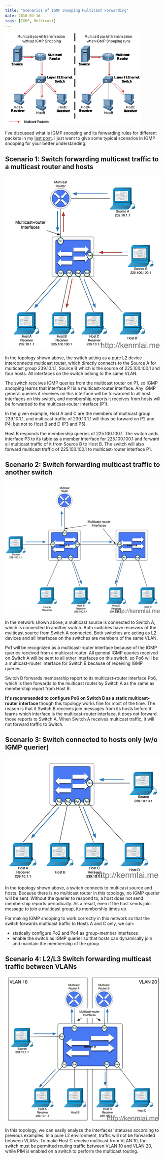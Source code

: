 ```yaml
---
title: "Scenarios of IGMP Snooping Multicast Forwarding"
date: 2016-04-16
tags: [IGMP, Multicast]
---
```


![cover](https://raw.githubusercontent.com/KenMercusLai/kenmercuslai.github.io/pics/uPic/cover.png)

I've discussed what is IGMP snooping and its forwarding rules for different packets in my [last post](https://kenmlai.me/what-is-igmp-snooping/). I just want to give some typical scenarios in IGMP snooping for your better understanding.


## Scenario 1: Switch forwarding multicast traffic to a multicast router and hosts

![1](https://raw.githubusercontent.com/KenMercusLai/kenmercuslai.github.io/pics/uPic/11.png)

In the topology shown above, the switch acting as a pure L2 device interconnects multicast router, which directly connects to the Source A for multicast group 239.10.1.1, Source B which is the source of 225.100.100.1 and four hosts. All interfaces on the switch belong to the same VLAN.

The switch receives IGMP queries from the multicast router on P1, so IGMP snooping learns that interface P1 is a multicast-router interface. Any IGMP general queries it receives on this interface will be forwarded to all host interfaces on this switch, and membership reports it receives from hosts will be forwarded to the multicast-router interface (P1).

In the given example, Host A and C are the members of multicast group 239.10.1.1, and multicast traffic of 239.10.1.1 will thus be forward on P2 and P4, but not to Host B and D (P3 and P5)

Host B responds the membership queries of 225.100.100.1. The switch adds interface P3 to its table as a member interface for 225.100.100.1 and forward all multicast traffic of it from Source B to Host B. The switch will also forward multicast traffic of 225.100.100.1 to multicast-router interface P1.


## Scenario 2: Switch forwarding multicast traffic to another switch

![2](https://raw.githubusercontent.com/KenMercusLai/kenmercuslai.github.io/pics/uPic/12.png)

In the network shown above, a multicast source is connected to Switch A, which is connected to another switch. Both switches have receivers of the multicast source from Switch A connected. Both switches are acting as L2 devices and all interfaces on the switches are members of the same VLAN.

Po1 will be recognized as a multicast-router interface because of the IGMP queries received from a multicast router. All general IGMP queries received on Switch A will be sent to all other interfaces on this switch, so Po6 will be a multicast-router interface for Switch B because of receiving IGMP queries.

Switch B forwards membership report to its multicast-router interface Po6, which is then forwards to the multicast router by Switch A as the same as membership report from Host B.

**It's recommended to configure Po6 on Switch B as a static multicast-router interface** though this topology works fine for most of the time. The reason is that if Switch B receives join messages from its hosts before it learns which interface is the multicast-router interface, it does not forward those reports to Switch A. When Switch A receives multicast traffic, it will not forward traffic to Switch.


## Scenario 3: Switch connected to hosts only (w/o IGMP querier)
![3](https://raw.githubusercontent.com/KenMercusLai/kenmercuslai.github.io/pics/uPic/13.png)

In the topology shown above, a switch connects to multicast source and hosts. Because there is no multicast router in this topology, no IGMP querier will be sent. Without the querier to respond to, a host does not send membership reports periodically. As a result, even if the host sends join message to join a multicast group, its membership times up.

For making IGMP snooping to work correctly in this network so that the switch forwards multicast traffic to Hosts A and C only, we can:

- statically configure Po2 and Po4 as group-member interfaces
- enable the switch as IGMP querier so that hosts can dynamically join and maintain the membership of the group


## Scenario 4: L2/L3 Switch forwarding multicast traffic between VLANs

![4](https://raw.githubusercontent.com/KenMercusLai/kenmercuslai.github.io/pics/uPic/14.png)

In this topology, we can easily analyze the interfaces' statuses according to previous examples. In a pure L2 environment, traffic will not be forwarded between VLANs. To make Host C receive multicast from VLAN 10, the switch must be permitted routing traffic between VLAN 10 and VLAN 20, while PIM is enabled on a switch to perform the multicast routing.
